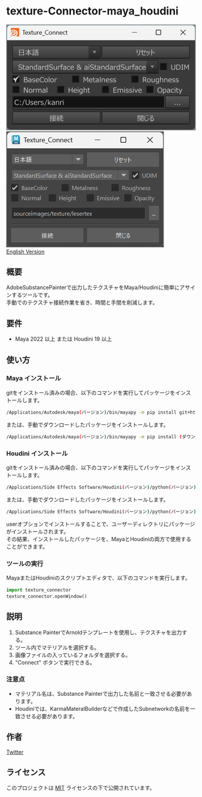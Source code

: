 # texture-Connector-maya_houdini
![screenshot](./image/houdini_window.png)
![screenshot](./image/maya_window.png)  
[English Version](./README_EN.md)

## 概要
AdobeSubstancePainterで出力したテクスチャをMaya/Houdiniに簡単にアサインするツールです。  
手動でのテクスチャ接続作業を省き、時間と手間を削減します。

## 要件
- Maya 2022 以上 または Houdini 19 以上  

## 使い方
### Maya インストール
gitをインストール済みの場合、以下のコマンドを実行してパッケージをインストールします。  
```bash
/Applications/Autodesk/maya(バージョン)/bin/mayapy -m pip install git+https://github.com/FugeTA/texture-Connector-maya_houdini.git --user
```
または、手動でダウンロードしたパッケージをインストールします。  
```bash
/Applications/Autodesk/maya(バージョン)/bin/mayapy -m pip install (ダウンロードしたファイル) --user
```

### Houdini インストール
gitをインストール済みの場合、以下のコマンドを実行してパッケージをインストールします。  
```bash
/Applications/Side Effects Software/Houdini(バージョン)/python(バージョン)/python.exe -m pip install git+https://github.com/FugeTA/texture-Connector-maya_houdini.git --user
```
または、手動でダウンロードしたパッケージをインストールします。  
```bash
/Applications/Side Effects Software/Houdini(バージョン)/python(バージョン)/python.exe -m pip install (ダウンロードしたファイル) --user
```
userオプションでインストールすることで、ユーザーディレクトリにパッケージがインストールされます。  
その結果、インストールしたパッケージを、MayaとHoudiniの両方で使用することができます。

### ツールの実行
MayaまたはHoudiniのスクリプトエディタで、以下のコマンドを実行します。  
```python
import texture_connector
texture_connector.openWindow()
```
## 説明
1. Substance PainterでArnoldテンプレートを使用し、テクスチャを出力する。  
2. ツール内でマテリアルを選択する。  
3. 画像ファイルの入っているフォルダを選択する。  
4. "Connect" ボタンで実行できる。  

### 注意点
- マテリアル名は、Substance Painterで出力した名前と一致させる必要があります。
- Houdiniでは、KarmaMateralBuilderなどで作成したSubnetworkの名前を一致させる必要があります。

## 作者
[Twitter](https://x.com/cotte_921)

## ライセンス
このプロジェクトは [MIT](./LICENSE) ライセンスの下で公開されています。
